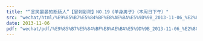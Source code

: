 ```yaml
---
title: "“言笑晏晏的断肠人”【冒刺影院】NO.19《单身男子》（本周日下午）"
src: "wechat/html/%E9%85%B7%E5%84%BF%E8%AE%BA%E5%9D%9B_2013-11-06_%E2%80%9C%E8%A8%80%E7%AC%91%E6%99%8F%E6%99%8F%E7%9A%84%E6%96%AD%E8%82%A0%E4%BA%BA%E2%80%9D%E3%80%90%E5%86%92%E5%88%BA%E5%BD%B1%E9%99%A2%E3%80%91NO.19%E3%80%8A%E5%8D%95%E8%BA%AB%E7%94%B7%E5%AD%90%E3%80%8B%EF%BC%88%E6%9C%AC%E5%91%A8%E6%97%A5%E4%B8%8B%E5%8D%88%EF%BC%89.html"
date: 2013-11-06
pdf: "wechat/pdf/%E9%85%B7%E5%84%BF%E8%AE%BA%E5%9D%9B_2013-11-06_%E2%80%9C%E8%A8%80%E7%AC%91%E6%99%8F%E6%99%8F%E7%9A%84%E6%96%AD%E8%82%A0%E4%BA%BA%E2%80%9D%E3%80%90%E5%86%92%E5%88%BA%E5%BD%B1%E9%99%A2%E3%80%91NO.19%E3%80%8A%E5%8D%95%E8%BA%AB%E7%94%B7%E5%AD%90%E3%80%8B%EF%BC%88%E6%9C%AC%E5%91%A8%E6%97%A5%E4%B8%8B%E5%8D%88%EF%BC%89.pdf"
---
```

